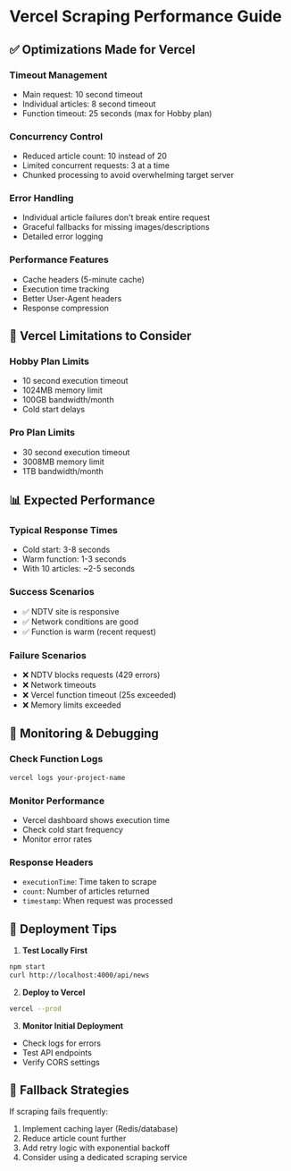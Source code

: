 # Vercel Scraping Performance Guide

## ✅ **Optimizations Made for Vercel**

### **Timeout Management**
- Main request: 10 second timeout
- Individual articles: 8 second timeout
- Function timeout: 25 seconds (max for Hobby plan)

### **Concurrency Control**
- Reduced article count: 10 instead of 20
- Limited concurrent requests: 3 at a time
- Chunked processing to avoid overwhelming target server

### **Error Handling**
- Individual article failures don't break entire request
- Graceful fallbacks for missing images/descriptions
- Detailed error logging

### **Performance Features**
- Cache headers (5-minute cache)
- Execution time tracking
- Better User-Agent headers
- Response compression

## 🚨 **Vercel Limitations to Consider**

### **Hobby Plan Limits**
- 10 second execution timeout
- 1024MB memory limit
- 100GB bandwidth/month
- Cold start delays

### **Pro Plan Limits**
- 30 second execution timeout
- 3008MB memory limit
- 1TB bandwidth/month

## 📊 **Expected Performance**

### **Typical Response Times**
- Cold start: 3-8 seconds
- Warm function: 1-3 seconds
- With 10 articles: ~2-5 seconds

### **Success Scenarios**
- ✅ NDTV site is responsive
- ✅ Network conditions are good
- ✅ Function is warm (recent request)

### **Failure Scenarios**
- ❌ NDTV blocks requests (429 errors)
- ❌ Network timeouts
- ❌ Vercel function timeout (25s exceeded)
- ❌ Memory limits exceeded

## 🔧 **Monitoring & Debugging**

### **Check Function Logs**
```bash
vercel logs your-project-name
```

### **Monitor Performance**
- Vercel dashboard shows execution time
- Check cold start frequency
- Monitor error rates

### **Response Headers**
- `executionTime`: Time taken to scrape
- `count`: Number of articles returned
- `timestamp`: When request was processed

## 🚀 **Deployment Tips**

1. **Test Locally First**
```bash
npm start
curl http://localhost:4000/api/news
```

2. **Deploy to Vercel**
```bash
vercel --prod
```

3. **Monitor Initial Deployment**
- Check logs for errors
- Test API endpoints
- Verify CORS settings

## 🔄 **Fallback Strategies**

If scraping fails frequently:
1. Implement caching layer (Redis/database)
2. Reduce article count further
3. Add retry logic with exponential backoff
4. Consider using a dedicated scraping service
